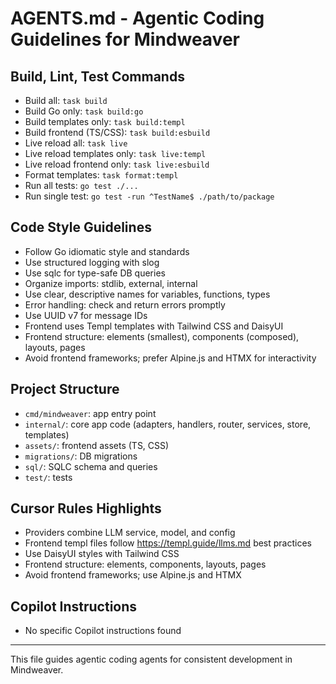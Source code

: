 # AGENTS.md - Agentic Coding Guidelines for Mindweaver

## Build, Lint, Test Commands
- Build all: `task build`
- Build Go only: `task build:go`
- Build templates only: `task build:templ`
- Build frontend (TS/CSS): `task build:esbuild`
- Live reload all: `task live`
- Live reload templates only: `task live:templ`
- Live reload frontend only: `task live:esbuild`
- Format templates: `task format:templ`
- Run all tests: `go test ./...`
- Run single test: `go test -run ^TestName$ ./path/to/package`

## Code Style Guidelines
- Follow Go idiomatic style and standards
- Use structured logging with slog
- Use sqlc for type-safe DB queries
- Organize imports: stdlib, external, internal
- Use clear, descriptive names for variables, functions, types
- Error handling: check and return errors promptly
- Use UUID v7 for message IDs
- Frontend uses Templ templates with Tailwind CSS and DaisyUI
- Frontend structure: elements (smallest), components (composed), layouts, pages
- Avoid frontend frameworks; prefer Alpine.js and HTMX for interactivity

## Project Structure
- `cmd/mindweaver`: app entry point
- `internal/`: core app code (adapters, handlers, router, services, store, templates)
- `assets/`: frontend assets (TS, CSS)
- `migrations/`: DB migrations
- `sql/`: SQLC schema and queries
- `test/`: tests

## Cursor Rules Highlights
- Providers combine LLM service, model, and config
- Frontend templ files follow https://templ.guide/llms.md best practices
- Use DaisyUI styles with Tailwind CSS
- Frontend structure: elements, components, layouts, pages
- Avoid frontend frameworks; use Alpine.js and HTMX

## Copilot Instructions
- No specific Copilot instructions found

---
This file guides agentic coding agents for consistent development in Mindweaver.
